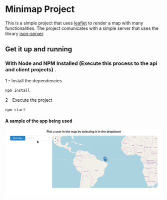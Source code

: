 # Minimap Project

This is a simple project that uses [leaflet](https://github.com/Leaflet/Leaflet) to render a map with many functionalities.
The project comunicates with a simple server that uses the library [json-server](https://github.com/typicode/json-server).


## Get it up and running

### With Node and NPM Installed (Execute this process to the api and client projects) .

1 - Install the dependencies

```bash
npm install
```

2 - Execute the project
```bash
npm start
```

#### A sample of the app being used

![map_sample](resources/map.gif)
